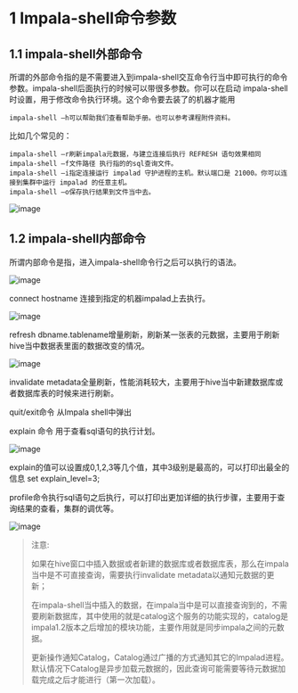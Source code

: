 # 1 Impala-shell命令参数

## 1.1 impala-shell外部命令
所谓的外部命令指的是不需要进入到impala-shell交互命令行当中即可执行的命令参数。impala-shell后面执行的时候可以带很多参数。你可以在启动 impala-shell 时设置，用于修改命令执行环境。这个命令要去装了的机器才能用
``` 
impala-shell –h可以帮助我们查看帮助手册。也可以参考课程附件资料。
```

比如几个常见的：
``` 
impala-shell –r刷新impala元数据，与建立连接后执行 REFRESH 语句效果相同
impala-shell –f文件路径 执行指的的sql查询文件。
impala-shell –i指定连接运行 impalad 守护进程的主机。默认端口是 21000。你可以连接到集群中运行 impalad 的任意主机。
impala-shell –o保存执行结果到文件当中去。
```

![image](https://user-images.githubusercontent.com/75486726/184470602-de27c527-f0da-4f70-89b5-e70af4da672b.png)

## 1.2 impala-shell内部命令
所谓内部命令是指，进入impala-shell命令行之后可以执行的语法。

![image](https://user-images.githubusercontent.com/75486726/184470607-5f1e37b9-11b0-47c7-80cd-789f1f63d000.png)

connect hostname 连接到指定的机器impalad上去执行。

![image](https://user-images.githubusercontent.com/75486726/184470617-ca8b5b7a-33ee-447b-a73d-6ec1d46443e2.png)

refresh dbname.tablename增量刷新，刷新某一张表的元数据，主要用于刷新hive当中数据表里面的数据改变的情况。

![image](https://user-images.githubusercontent.com/75486726/184470622-051f7d98-f9ac-4621-9351-8f7061330371.png)

invalidate  metadata全量刷新，性能消耗较大，主要用于hive当中新建数据库或者数据库表的时候来进行刷新。

quit/exit命令 从Impala shell中弹出

explain 命令 用于查看sql语句的执行计划。

![image](https://user-images.githubusercontent.com/75486726/184470630-6c8e10ce-98a8-44e0-86c0-b47e3a0e0e82.png)

explain的值可以设置成0,1,2,3等几个值，其中3级别是最高的，可以打印出最全的信息
set explain_level=3;

profile命令执行sql语句之后执行，可以打印出更加详细的执行步骤，主要用于查询结果的查看，集群的调优等。

![image](https://user-images.githubusercontent.com/75486726/184470635-5d288064-8da2-4c7b-bb2c-50ec842c88c1.png)

> 注意:
> 
> 如果在hive窗口中插入数据或者新建的数据库或者数据库表，那么在impala当中是不可直接查询，需要执行invalidate metadata以通知元数据的更新；
> 
> 在impala-shell当中插入的数据，在impala当中是可以直接查询到的，不需要刷新数据库，其中使用的就是catalog这个服务的功能实现的，catalog是impala1.2版本之后增加的模块功能，主要作用就是同步impala之间的元数据。
> 
> 更新操作通知Catalog，Catalog通过广播的方式通知其它的Impalad进程。默认情况下Catalog是异步加载元数据的，因此查询可能需要等待元数据加载完成之后才能进行（第一次加载）。
